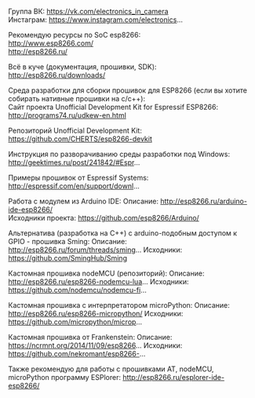           
Группа ВК: https://vk.com/electronics_in_camera   
Инстаграм: https://www.instagram.com/electronics...   

Рекомендую ресурсы по SoC esp8266:        
http://www.esp8266.com/            
http://esp8266.ru/               

Всё в куче (документация, прошивки, SDK):            
http://esp8266.ru/downloads/               

Среда разработки для сборки прошивок для ESP8266 (если вы хотите собирать нативные прошивки на c/c++):                 
Сайт проекта Unofficial Development Kit for Espressif ESP8266: http://programs74.ru/udkew-en.html                     

Репозиторий Unofficial Development Kit:        
https://github.com/CHERTS/esp8266-devkit

Инструкция по разворачиванию среды разработки под Windows:             
http://geektimes.ru/post/241842/#Espr...                

Примеры прошивок от Espressif Systems:
http://espressif.com/en/support/downl...               

Работа с модулем из Arduino IDE:
Описание: http://esp8266.ru/arduino-ide-esp8266/            
Исходники проекта: https://github.com/esp8266/Arduino/                   

Альтернатива (разработка на C++) с arduino-подобным доступом к GPIO - прошивка Sming: 
Описание: http://esp8266.ru/forum/threads/sming...
Исходники: https://github.com/SmingHub/Sming

Кастомная прошивка nodeMCU (репозиторий):
Описание: http://esp8266.ru/esp8266-nodemcu-lua...
Исходники: https://github.com/nodemcu/nodemcu-fi...

Кастомная прошивка с интерпретатором microPython:
Описание: http://esp8266.ru/esp8266-micropython/
Исходники: https://github.com/micropython/microp...

Кастомная прошивка от Frankenstein:
Описание: https://ncrmnt.org/2014/11/09/esp8266...
Исходники: https://github.com/nekromant/esp8266-...

Также рекомендую для работы с прошивками AT, nodeMCU, microPython программу ESPlorer: http://esp8266.ru/esplorer-ide-esp8266/


